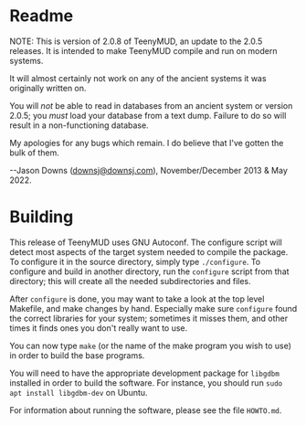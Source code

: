# Readme

NOTE: This is version of 2.0.8 of TeenyMUD, an update to the 2.0.5 releases.
It is intended to make TeenyMUD compile and run on modern systems.

It will almost certainly not work on any of the ancient systems it was
originally written on.

You will *not* be able to read in databases from an ancient system or
version 2.0.5; you *must* load your database from a text dump.  Failure to
do so will result in a non-functioning database.

My apologies for any bugs which remain.  I do believe that I've gotten the
bulk of them.

--Jason Downs (downsj@downsj.com), November/December 2013 & May 2022.

# Building

This release of TeenyMUD uses GNU Autoconf.  The configure script
will detect most aspects of the target system needed to compile the package.
To configure it in the source directory, simply type `./configure`.  To
configure and build in another directory, run the `configure` script from
that directory; this will create all the needed subdirectories and files.

After `configure` is done, you may want to take a look at the top
level Makefile, and make changes by hand.  Especially make sure `configure`
found the correct libraries for your system; sometimes it misses them,
and other times it finds ones you don't really want to use.

You can now type `make` (or the name of the make program you wish
to use) in order to build the base programs.

You will need to have the appropriate development package for `libgdbm`
installed in order to build the software.  For instance, you should run
`sudo apt install libgdbm-dev` on Ubuntu.

For information about running the software, please see the file `HOWTO.md`.
